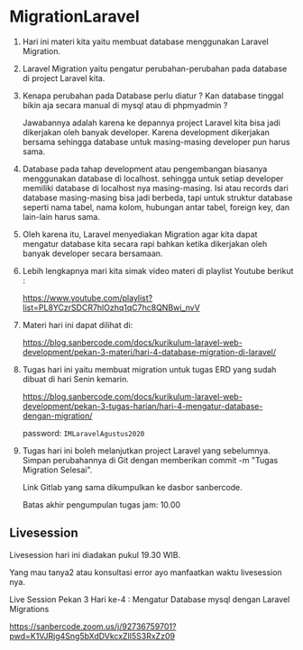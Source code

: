 # MigrationLaravel

1. Hari ini materi kita yaitu membuat database menggunakan Laravel Migration.

2. Laravel Migration yaitu pengatur perubahan-perubahan pada database di project Laravel kita.

3. Kenapa perubahan pada Database perlu diatur ? Kan database tinggal bikin aja secara manual di mysql atau di phpmyadmin ?  

    Jawabannya adalah karena ke depannya project Laravel kita bisa jadi dikerjakan oleh banyak developer. Karena development dikerjakan bersama sehingga database untuk masing-masing developer pun harus sama.

4. Database pada tahap development atau pengembangan biasanya menggunakan database di localhost. sehingga untuk setiap developer memiliki database di localhost nya masing-masing. Isi atau records dari database masing-masing bisa jadi berbeda, tapi untuk struktur database seperti nama tabel, nama kolom, hubungan antar tabel, foreign key, dan lain-lain harus sama.

5. Oleh karena itu, Laravel menyediakan Migration agar kita dapat mengatur database kita secara rapi bahkan ketika dikerjakan oleh banyak developer secara bersamaan.

6. Lebih lengkapnya mari kita simak video materi di playlist Youtube berikut :

    https://www.youtube.com/playlist?list=PL8YCzrSDCR7hlOzhq1qC7hc8QNBwi_nvV

7. Materi hari ini dapat dilihat di:

    https://blog.sanbercode.com/docs/kurikulum-laravel-web-development/pekan-3-materi/hari-4-database-migration-di-laravel/

8. Tugas hari ini yaitu membuat migration untuk tugas ERD yang sudah dibuat di hari Senin kemarin. 

    https://blog.sanbercode.com/docs/kurikulum-laravel-web-development/pekan-3-tugas-harian/hari-4-mengatur-database-dengan-migration/

    password: `IMLaravelAgustus2020`

9. Tugas hari ini boleh melanjutkan project Laravel yang sebelumnya. Simpan perubahannya di Git dengan memberikan commit -m "Tugas Migration Selesai". 

    Link Gitlab yang sama dikumpulkan ke dasbor sanbercode.

    Batas akhir pengumpulan tugas jam: 10.00


## Livesession 

Livesession hari ini diadakan pukul 19.30 WIB. 

Yang mau tanya2 atau konsultasi error ayo manfaatkan waktu livesession nya.

Live Session Pekan 3 Hari ke-4 : Mengatur Database mysql dengan Laravel Migrations 

https://sanbercode.zoom.us/j/92736759701?pwd=K1VJRjg4Sng5bXdDVkcxZlI5S3RxZz09

